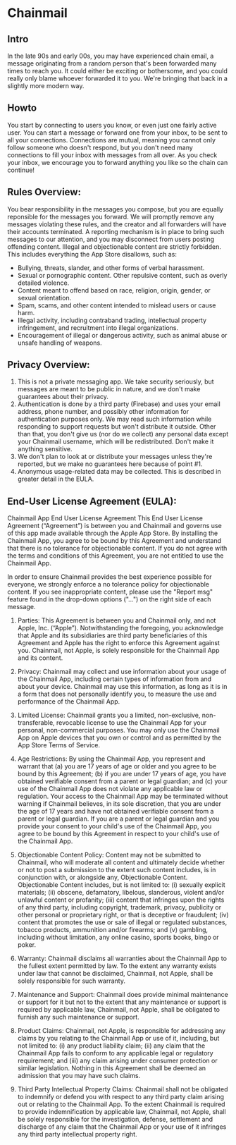 # Chainmail

## Intro
In the late 90s and early 00s, you may have experienced chain email, a message originating from a random person that's been forwarded many times to reach you. It could either be exciting or bothersome, and you could really only blame whoever forwarded it to you. We're bringing that back in a slightly more modern way.

## Howto
You start by connecting to users you know, or even just one fairly active user. You can start a message or forward one from your inbox, to be sent to all your connections. Connections are mutual, meaning you cannot only follow someone who doesn't respond, but you don't need many connections to fill your inbox with messages from all over. As you check your inbox, we encourage you to forward anything you like so the chain can continue!

## Rules Overview:
You bear responsibility in the messages you compose, but you are equally reponsible for the messages you forward. We will promptly remove any messages violating these rules, and the creator and all forwarders will have their accounts terminated. A reporting mechanism is in place to bring such messages to our attention, and you may disconnect from users posting offending content.
Illegal and objectionable content are strictly forbidden. This includes everything the App Store disallows, such as:
- Bullying, threats, slander, and other forms of verbal harassment.
- Sexual or pornographic content. Other repulsive content, such as overly detailed violence.
- Content meant to offend based on race, religion, origin, gender, or sexual orientation.
- Spam, scams, and other content intended to mislead users or cause harm.
- Illegal activity, including contraband trading, intellectual property infringement, and recruitment into illegal organizations.
- Encouragement of illegal or dangerous activity, such as animal abuse or unsafe handling of weapons.

## Privacy Overview:
1. This is not a private messaging app. We take security seriously, but messages are meant to be public in nature, and we don't make guarantees about their privacy.
2. Authentication is done by a third party (Firebase) and uses your email address, phone number, and possibly other information for authentication purposes only. We may read such information while responding to support requests but won't distribute it outside. Other than that, you don't give us (nor do we collect) any personal data except your Chainmail username, which will be redistributed. Don't make it anything sensitive.
3. We don't plan to look at or distribute your messages unless they're reported, but we make no guarantees here because of point #1.
4. Anonymous usage-related data may be collected. This is described in greater detail in the EULA.

## End-User License Agreement (EULA):
Chainmail App End User License Agreement
This End User License Agreement (“Agreement”) is between you and Chainmail and governs use of this app made available through the Apple App Store. By installing the Chainmail App, you agree to be bound by this Agreement and understand that there is no tolerance for objectionable content. If you do not agree with the terms and conditions of this Agreement, you are not entitled to use the Chainmail App.

In order to ensure Chainmail provides the best experience possible for everyone, we strongly enforce a no tolerance policy for objectionable content. If you see inappropriate content, please use the "Report msg" feature found in the drop-down options ("...") on the right side of each message.

1. Parties: This Agreement is between you and Chainmail only, and not Apple, Inc. (“Apple”). Notwithstanding the foregoing, you acknowledge that Apple and its subsidiaries are third party beneficiaries of this Agreement and Apple has the right to enforce this Agreement against you. Chainmail, not Apple, is solely responsible for the Chainmail App and its content.

2. Privacy: Chainmail may collect and use information about your usage of the Chainmail App, including certain types of information from and about your device. Chainmail may use this information, as long as it is in a form that does not personally identify you, to measure the use and performance of the Chainmail App.

3. Limited License: Chainmail grants you a limited, non-exclusive, non-transferable, revocable license to use the Chainmail App for your personal, non-commercial purposes. You may only use the Chainmail App on Apple devices that you own or control and as permitted by the App Store Terms of Service.

4. Age Restrictions: By using the Chainmail App, you represent and warrant that (a) you are 17 years of age or older and you agree to be bound by this Agreement; (b) if you are under 17 years of age, you have obtained verifiable consent from a parent or legal guardian; and (c) your use of the Chainmail App does not violate any applicable law or regulation. Your access to the Chainmail App may be terminated without warning if Chainmail believes, in its sole discretion, that you are under the age of 17 years and have not obtained verifiable consent from a parent or legal guardian. If you are a parent or legal guardian and you provide your consent to your child's use of the Chainmail App, you agree to be bound by this Agreement in respect to your child's use of the Chainmail App.

5. Objectionable Content Policy: Content may not be submitted to Chainmail, who will moderate all content and ultimately decide whether or not to post a submission to the extent such content includes, is in conjunction with, or alongside any, Objectionable Content. Objectionable Content includes, but is not limited to: (i) sexually explicit materials; (ii) obscene, defamatory, libelous, slanderous, violent and/or unlawful content or profanity; (iii) content that infringes upon the rights of any third party, including copyright, trademark, privacy, publicity or other personal or proprietary right, or that is deceptive or fraudulent; (iv) content that promotes the use or sale of illegal or regulated substances, tobacco products, ammunition and/or firearms; and (v) gambling, including without limitation, any online casino, sports books, bingo or poker.

6. Warranty: Chainmail disclaims all warranties about the Chainmail App to the fullest extent permitted by law. To the extent any warranty exists under law that cannot be disclaimed, Chainmail, not Apple, shall be solely responsible for such warranty.

7. Maintenance and Support: Chainmail does provide minimal maintenance or support for it but not to the extent that any maintenance or support is required by applicable law, Chainmail, not Apple, shall be obligated to furnish any such maintenance or support.

8. Product Claims: Chainmail, not Apple, is responsible for addressing any claims by you relating to the Chainmail App or use of it, including, but not limited to: (i) any product liability claim; (ii) any claim that the Chainmail App fails to conform to any applicable legal or regulatory requirement; and (iii) any claim arising under consumer protection or similar legislation. Nothing in this Agreement shall be deemed an admission that you may have such claims.

9. Third Party Intellectual Property Claims: Chainmail shall not be obligated to indemnify or defend you with respect to any third party claim arising out or relating to the Chainmail App. To the extent Chainmail is required to provide indemnification by applicable law, Chainmail, not Apple, shall be solely responsible for the investigation, defense, settlement and discharge of any claim that the Chainmail App or your use of it infringes any third party intellectual property right.

